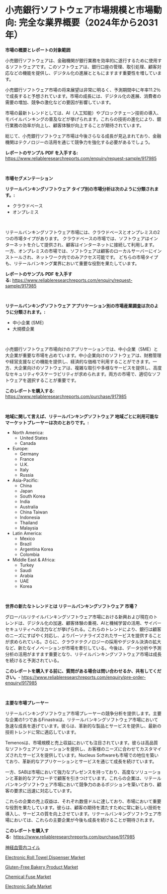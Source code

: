 <p><h1>小売銀行ソフトウェア市場規模と市場動向: 完全な業界概要（2024年から2031年）</h1></p><p><strong>市場の概要とレポートの対象範囲</strong></p>
<p><p>小売銀行ソフトウェアは、金融機関が銀行業務を効率的に遂行するために使用するソフトウェアです。このソフトウェアは、銀行口座の管理、取引処理、顧客対応などの機能を提供し、デジタル化の進展とともにますます重要性を増しています。</p><p>小売銀行ソフトウェア市場の将来展望は非常に明るく、予測期間中に年率11.2％で成長すると予想されています。市場の成長には、デジタル化の進展、消費者の需要の増加、競争の激化などの要因が影響しています。</p><p>市場の最新トレンドとしては、AI（人工知能）やブロックチェーン技術の導入、モバイルバンキングの普及などが挙げられます。これらの技術の進化により、銀行業務の効率が向上し、顧客体験が向上することが期待されています。</p><p>総じて、小売銀行ソフトウェア市場は今後さらなる成長が見込まれており、金融機関はテクノロジーの活用を通じて競争力を強化する必要があるでしょう。</p></p>
<p><strong>レポートのサンプル PDF を入手する:</strong> <a href="https://www.reliableresearchreports.com/enquiry/request-sample/917985">https://www.reliableresearchreports.com/enquiry/request-sample/917985</a></p>
<p>&nbsp;</p>
<p><strong>市場セグメンテーション</strong></p>
<p><strong>リテールバンキングソフトウェア タイプ別の市場分析は次のように分類されます。:</strong></p>
<p><ul><li>クラウドベース</li><li>オンプレミス</li></ul></p>
<p>&nbsp;</p>
<p><p>リテールバンキングソフトウェア市場には、クラウドベースとオンプレミスの2つの市場タイプがあります。 クラウドベースの市場では、ソフトウェアはインターネットを介して提供され、顧客はインターネットに接続して利用します。 一方、オンプレミスの市場では、ソフトウェアは顧客のローカルサーバーにインストールされ、ネットワーク内でのみアクセス可能です。 どちらの市場タイプも、リテールバンキング業界において重要な役割を果たしています。</p></p>
<p><strong>レポートのサンプル PDF を入手する:</strong>&nbsp;<a href="https://www.reliableresearchreports.com/enquiry/request-sample/917985">https://www.reliableresearchreports.com/enquiry/request-sample/917985</a></p>
<p>&nbsp;</p>
<p><strong> リテールバンキングソフトウェア アプリケーション別の市場産業調査は次のように分類されます。:</strong></p>
<p><ul><li>中小企業 (SME)</li><li>大規模企業</li></ul></p>
<p>&nbsp;</p>
<p><p>小売銀行ソフトウェア市場向けのアプリケーションでは、中小企業（SME）と大企業が重要な市場を占めています。中小企業向けのソフトウェアは、財務管理や経営支援などの機能を提供し、経済的な価格で利用することができます。一方、大企業向けのソフトウェアは、複雑な取引や多様なサービスを提供し、高度なセキュリティやスケーラビリティが求められます。両方の市場で、適切なソフトウェアを選択することが重要です。</p></p>
<p><strong>このレポートを購入する:</strong>&nbsp; <a href="https://www.reliableresearchreports.com/purchase/917985">https://www.reliableresearchreports.com/purchase/917985</a></p>
<p>&nbsp;</p>
<p><strong>地域に関して言えば、リテールバンキングソフトウェア 地域ごとに利用可能なマーケットプレーヤーは次のとおりです。:</strong></p>
<p><ul>
    <li>
        North America:
        <ul>
            <li>United States</li>
            <li>Canada</li>
        </ul>
    </li>
    <li>
        Europe:
        <ul>
            <li>Germany</li>
            <li>France</li>
            <li>U.K.</li>
            <li>Italy</li>
            <li>Russia</li>
        </ul>
    </li>
    <li>
        Asia-Pacific:
        <ul>
            <li>China</li>
            <li>Japan</li>
            <li>South Korea</li>
            <li>India</li>
            <li>Australia</li>
            <li>China Taiwan</li>
            <li>Indonesia</li>
            <li>Thailand</li>
            <li>Malaysia</li>
        </ul>
    </li>
    <li>
        Latin America:
        <ul>
            <li>Mexico</li>
            <li>Brazil</li>
            <li>Argentina Korea</li>
            <li>Colombia</li>
        </ul>
    </li>
    <li>
        Middle East & Africa:
        <ul>
            <li>Turkey</li>
            <li>Saudi</li>
            <li>Arabia</li>
            <li>UAE</li>
            <li>Korea</li>
        </ul>
    </li>
    </ul></p>
<p>&nbsp;</p>
<p><strong>世界の新たなトレンドとは リテールバンキングソフトウェア 市場？</strong></p>
<p><p>グローバルリテイルバンキングソフトウェア市場における新興および現在のトレンドは、デジタル化の加速、顧客体験の重視、AIと機械学習の活用、サイバーセキュリティへの注力などが挙げられる。これらのトレンドにより、銀行は顧客のニーズにすばやく対応し、よりパーソナライズされたサービスを提供することが求められている。さらに、クラウドテクノロジーの採用やデジタル決済の拡大など、新たなイノベーションが市場を牽引している。今後は、データ分析や予測分析の活用がますます重要となり、リテイルバンキングソフトウェア市場は成長を続けると予測されている。</p></p>
<p><strong>このレポートを購入する前に、質問がある場合は問い合わせるか、共有してください。</strong>- <a href="https://www.reliableresearchreports.com/enquiry/pre-order-enquiry/917985">https://www.reliableresearchreports.com/enquiry/pre-order-enquiry/917985</a></p>
<p>&nbsp;</p>
<p><strong>主要な市場プレーヤー</strong></p>
<p><p>リテールバンキングソフトウェア市場プレーヤーの競争分析を提供します。主要な企業の1つであるFinastraは、リテールバンキングソフトウェア市場において急速な成長を遂げています。彼らは、革新的な製品とサービスを提供し、最新の技術トレンドに常に適応しています。</p><p>Temenosは、市場規模と売上収益においても注目されています。彼らは高品質なソフトウェアソリューションを提供し、お客様のニーズに合わせてカスタマイズされたサービスを提供しています。Nucleus Softwareも市場での地位を築いており、革新的なアプリケーションとサービスを通じて成長を続けています。</p><p>一方、SABは市場において強力なプレゼンスを持っており、高度なソリューションと革新的なアプローチで顧客を引きつけています。これらの企業は、リテールバンキングソフトウェア市場において競争力のあるポジションを築いており、顧客の要求に迅速に対応しています。</p><p>これらの企業の売上収益は、それぞれ数億ドルに達しており、市場において重要な役割を果たしています。彼らは、顧客の期待を満たすために常に新しい技術を導入し、サービスの質を向上させています。リテールバンキングソフトウェア市場においては、これらの主要企業が今後も成長を続けることが期待されます。</p></p>
<p><strong>このレポートを購入する:</strong>&nbsp;&nbsp;<a href="https://www.reliableresearchreports.com/purchase/917985">https://www.reliableresearchreports.com/purchase/917985</a></p>
<p><p><a href="https://medium.com/@anton65482023/%E7%A5%9E%E7%B5%8C%E5%86%85%E8%A6%96%E9%8F%A1%E3%82%B3%E3%82%A4%E3%83%AB%E5%B8%82%E5%A0%B4%E3%81%AE%E5%B1%95%E6%9C%9B-%E6%A5%AD%E7%95%8C%E6%A6%82%E8%A6%81%E3%81%A8%E4%BA%88%E6%B8%AC-2024%E5%B9%B4%E3%81%8B%E3%82%892031%E5%B9%B4-82bf64b3570f">神経血管内コイル</a></p><p><a href="https://silk-columnist-571.notion.site/Electronic-Roll-Towel-Dispenser-Market-Size-Growth-and-Forecast-from-2024-2031-20afc9844d624d5da80d3bb54126213a">Electronic Roll Towel Dispenser Market</a></p><p><a href="https://github.com/abdelrhmankishk22/Market-Research-Report-List-3/blob/main/gluten-free-bakery-product-market.md">Gluten-Free Bakery Product Market</a></p><p><a href="https://view.publitas.com/reportprime-1/global-chemical-fuse-market-by-types-applications-and-major-players-with-regional-growth-rate-analysis-and-development-situation-from-2024-to-2031/">Chemical Fuse Market</a></p><p><a href="https://cute-banjo-8ca.notion.site/Electronic-Safe-Market-Insights-Market-Players-and-Forecast-Till-2031-326e00144a064f2c8aef00574d4dccb5">Electronic Safe Market</a></p></p>